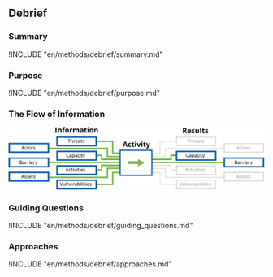 ## Debrief

### Summary
!INCLUDE "en/methods/debrief/summary.md"

### Purpose
!INCLUDE "en/methods/debrief/purpose.md"

### The Flow of Information
![ Information Flow](en/images/info_flows/debrief.svg)

### Guiding Questions
!INCLUDE "en/methods/debrief/guiding_questions.md"

### Approaches
!INCLUDE "en/methods/debrief/approaches.md"

